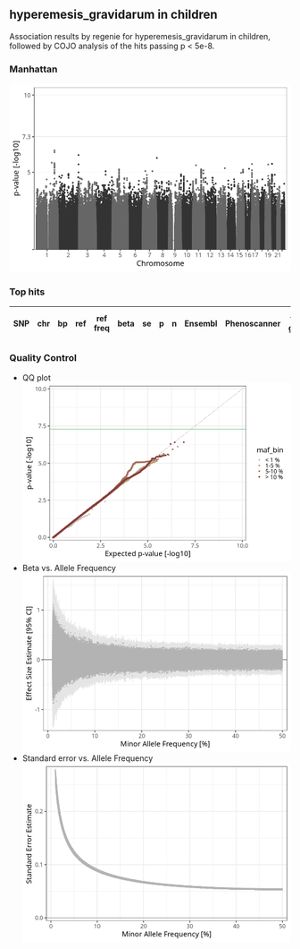 ## hyperemesis_gravidarum in children
Association results by regenie for hyperemesis_gravidarum in children, followed by COJO analysis of the hits passing p < 5e-8.
### Manhattan
![](figures/pop_children_pheno_hyperemesis_gravidarum_mh.png)
### Top hits
| SNP | chr | bp | ref | ref freq | beta | se | p | n | Ensembl | Phenoscanner | freq geno | b joint | b joint se | p joint | ld r |
| --- | --- | -- | --- | -------- | ---- | -- | - | - | ------- | ------------ | --------- | ------- | ---------- | ------- | ---- |
### Quality Control
- QQ plot
![](figures/pop_children_pheno_hyperemesis_gravidarum_qq.png)
- Beta vs. Allele Frequency
![](figures/pop_children_pheno_hyperemesis_gravidarum_beta_af.png)
- Standard error vs. Allele Frequency
![](figures/pop_children_pheno_hyperemesis_gravidarum_se_af.png)
